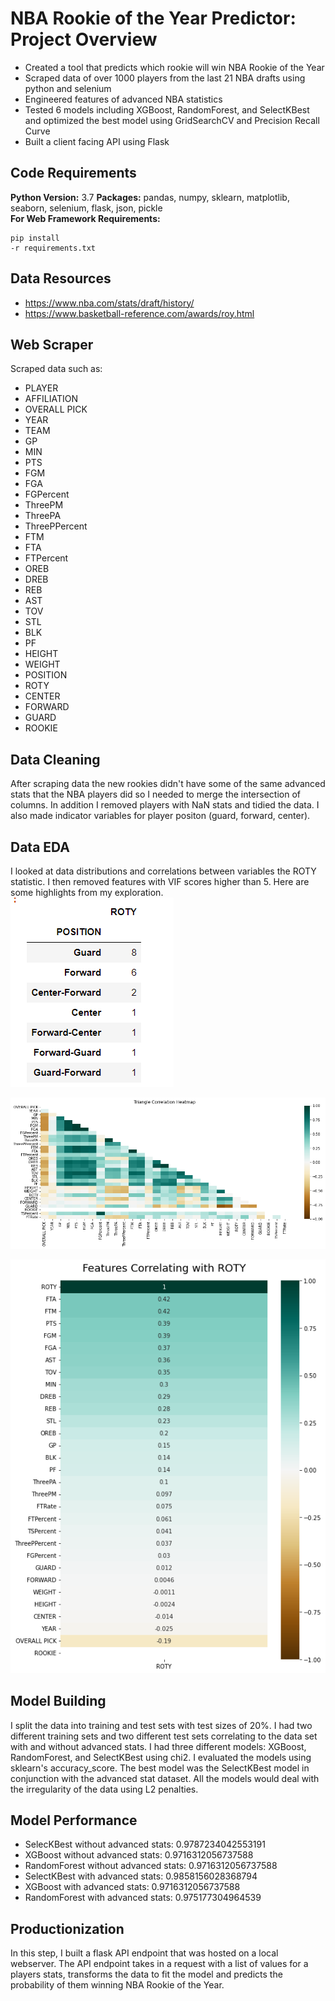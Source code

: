 # NBA Rookie of the Year Predictor: Project Overview
* Created a tool that predicts which rookie will win NBA Rookie of the Year
* Scraped data of over 1000 players from the last 21 NBA drafts using python and selenium
* Engineered features of advanced NBA statistics
* Tested 6 models including XGBoost, RandomForest, and SelectKBest and optimized the best model using GridSearchCV and Precision Recall Curve
* Built a client facing API using Flask

## Code Requirements
**Python Version:** 3.7
**Packages:** pandas, numpy, sklearn, matplotlib, seaborn, selenium, flask, json, pickle \
**For Web Framework Requirements:** <pre><code>pip install -r requirements.txt</code></pre>

## Data Resources
* https://www.nba.com/stats/draft/history/
* https://www.basketball-reference.com/awards/roy.html

## Web Scraper
Scraped data such as:
* PLAYER	
* AFFILIATION	
* OVERALL PICK	
* YEAR	
* TEAM	
* GP	
* MIN	
* PTS	
* FGM	
* FGA	
* FGPercent
* ThreePM	
* ThreePA	
* ThreePPercent	
* FTM	
* FTA	
* FTPercent	
* OREB	
* DREB	
* REB	
* AST	
* TOV	
* STL	
* BLK	
* PF	
* HEIGHT	
* WEIGHT	
* POSITION	
* ROTY	
* CENTER	
* FORWARD	
* GUARD	
* ROOKIE

## Data Cleaning
After scraping data the new rookies didn't have some of the same advanced stats that the NBA players did so I needed to merge the intersection of columns. In addition I removed players with NaN stats and tidied the data. I also made indicator variables for player positon (guard, forward, center).

## Data EDA
I looked at data distributions and correlations between variables the ROTY statistic. I then removed features with VIF scores higher than 5. Here are some highlights from my exploration.
![](position.png)

![](Heatmap.png)

![](Correlation.png)

## Model Building
I split the data into training and test sets with test sizes of 20%. I had two different training sets and two different test sets correlating to the data set with and without advanced stats. I had three different models: XGBoost, RandomForest, and SelectKBest using chi2. I evaluated the models using sklearn's accuracy_score. The best model was the SelectKBest model in conjunction with the advanced stat dataset. All the models would deal with the irregularity of the data using L2 penalties.

## Model Performance
* SelecKBest without advanced stats:  0.9787234042553191
* XGBoost without advanced stats:  0.9716312056737588
* RandomForest without advanced stats:  0.9716312056737588
* SelectKBest with advanced stats:  0.9858156028368794
* XGBoost with advanced stats:  0.9716312056737588
* RandomForest with advanced stats:  0.975177304964539

## Productionization
In this step, I built a flask API endpoint that was hosted on a local webserver. The API endpoint takes in a request with a list of values for a players stats, transforms the data to fit the model and predicts the probability of them winning NBA Rookie of the Year.
